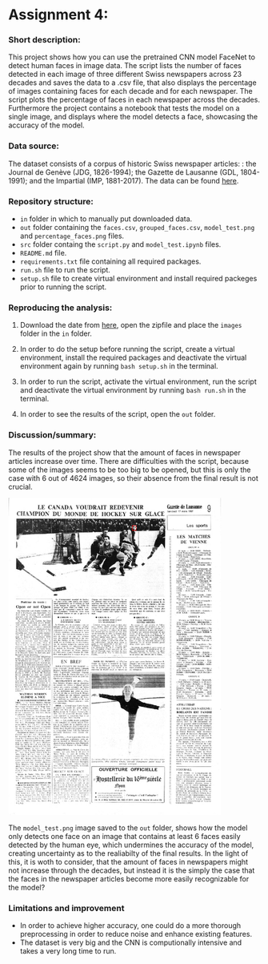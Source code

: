 # Assignment 4:
### Short description:
This project shows how you can use the pretrained CNN model FaceNet to detect human faces in image data. The script lists the number of faces detected in each image of three different Swiss newspapers across 23 decades and saves the data to a .csv file, that also displays the percentage of images containing faces for each decade and for each newspaper. The script plots the percentage of faces in each newspaper across the decades. Furthermore the project contains a notebook that tests the model on a single image, and displays where the model detects a face, showcasing the accuracy of the model. 

### Data source:
The dataset consists of a corpus of historic Swiss newspaper articles: : the Journal de Genève (JDG, 1826-1994); the Gazette de Lausanne (GDL, 1804-1991); and the Impartial (IMP, 1881-2017). The data can be found [here](https://zenodo.org/records/3706863).

### Repository structure:

- `in` folder in which to manually put downloaded data.
- `out` folder containing the `faces.csv`, `grouped_faces.csv`, `model_test.png` and `percentage_faces.png` files.
- `src` folder containg the `script.py` and `model_test.ipynb` files.
- `README.md` file.
- `requirements.txt` file containing all required packages.
- `run.sh` file to run the script.
- `setup.sh` file to create virtual environment and install required packeges prior to running the script.

### Reproducing the analysis:
1. Download the date from [here](https://zenodo.org/records/3706863), open the zipfile and place the `images` folder in the `in` folder.

2. In order to do the setup before running the script, create a virtual environment, install the required packages and deactivate the virtual environment again by running `bash setup.sh` in the terminal.

3. In order to run the script, activate the virtual environment, run the script and deactivate the virtual environment by running `bash run.sh` in the terminal.

4. In order to see the results of the script, open the `out` folder.

### Discussion/summary:
The results of the project show that the amount of faces in newspaper articles increase over time. There are difficulties with the script, because some of the images seems to be too big to be opened, but this is only the case with 6 out of 4624 images, so their absence from the final result is not crucial. 

<img src="out/model_test.png" width="425">

The `model_test.png` image saved to the `out` folder, shows how the model only detects one face on an image that contains at least 6 faces easily detected by the human eye, which undermines the accuracy of the model, creating uncertainty as to the realiabilty of the final results. In the light of this, it is woth to consider, that the amount of faces in newspapers might not increase through the decades, but instead it is the simply the case that the faces in the newspaper articles become more easily recognizable for the model?

### Limitations and improvement
- In order to achieve higher accuracy, one could do a more thorough preprocessing in order to reduce noise and enhance existing features.
- The dataset is very big and the CNN is computionally intensive and takes a very long time to run.